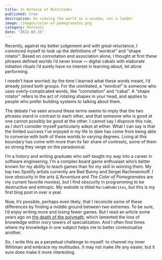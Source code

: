 ```yaml
---
title: In Defense of Multitudes
published: true
description: On viewing the world as a window, not a ladder
image: /images/color-of-pomegranates.png
category: Personal
date: "2022-03-15"
---
```


Recently, against my better judgement and with great reluctance, I convinced myself to look up the definitions of “wordcel” and “shape rotator”. Based on connotation and association alone, I thought at first these phrases defined worlds I’d never know — digital cabals with elaborate initiation rituals I’d surely have no interest in learning about, let alone performing.

I needn’t have worried; by the time I learned what these words meant, I’d already joined both groups. For the uninitiated, a “wordcel” is someone who uses overly-complicated words, like “connotation” and “cabal”. A “shape rotator” refers to the act of rotating shapes in your head, and applies to people who prefer building systems to talking about them.

The debate I’ve seen around these terms seems to imply that the two phrases stand in contrast to each other, and that someone who is good at one cannot possibly be good at the other. I cannot say I disprove this rule, as I don’t consider myself particularly adept at either. What I can say is that the limited success I’ve enjoyed in my life to date has come from being able to converse with both of these worlds to varying degrees. Living at this boundary has come with more than its fair share of contrasts, some of them so strong they verge on the paradoxical.

I’m a history and writing graduate who self-taught my way into a career in software engineering. I’m a complex board game enthusiast who’s better known for my ability to teach games than for my skill in winning them. My top two Spotify artists currently are Bad Bunny and Sergei Rachmaninoff. I love obscurity in the arts (*L’Avventura* and *The Color of Pomegranates* are my current favorite movies), but I find obscurity in programming to be destructive and entropic. My website is titled `MarioWhoWrites`, but this is my first blog post in over a year.

Now, it’s possible, perhaps even likely, that I reconcile some of these differences by finding a middle ground between two extremes. To be sure, I’d enjoy writing more and losing fewer games. But I read an article some years ago on [the death of the polymath](https://thestrand.ca/the-death-of-the-polymath/), which lamented the loss of knowledge within ivory towers of specialization. And I often find times where my knowledge in one subject helps me to better contextualize another.  

So, I write this as a perpetual challenge to myself: to channel my inner Whitman and embrace my multitudes. It may not make life any easier, but it sure does make it more interesting.